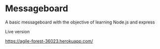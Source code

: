# Messageboard

A basic messageboard with the objective of learning Node.js and express

Live version

https://agile-forest-36023.herokuapp.com/